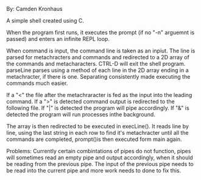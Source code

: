By: Camden Kronhaus

A simple shell created using C. 

When the program first runs, it executes the prompt (if no "-n" arguemnt is passed) and enters an infinite REPL loop.

When command is input, the command line is taken as an inpiut. The line is parsed for metachracters and commands and redirected to a 2D array of the commands and metacharacters. CTRL-D will exit the shell program. parseLine parses using a method of each line in the 2D array ending in a metachracter, if there is one. Separating consistently made executing the commands much easier.

If a "<" the file after the metachraracter is fed as the input into the leading command.
If a ">" is detected command output is redirected to the following file.
If "|" is detected the program will pipe accordingly.
If "&" is detected the program will run processes inthe background.

The array is then redirected to be executed in execLine(). It reads line by line, using the last string in each row to find it's metachracter until all the commands are completed, prompt()is then executed form main again.

Problems:
    Currently certain combintations of pipes do not function, pipes will sometimes read an empty pipe and output accordingly, when it should be reading from the previous pipe. The input of the previous pipe needs to be read into the current pipe and more work needs to done to fix this.